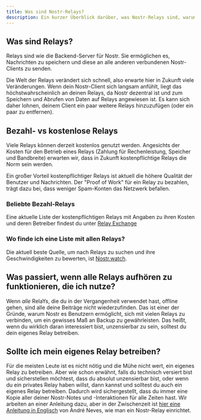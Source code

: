 ```yaml
---
title: Was sind Nostr-Relays?
description: Ein kurzer Überblick darüber, was Nostr-Relays sind, warum sie wichtig sind und wie sie funktionieren.
---
```


## Was sind Relays?

Relays sind wie die Backend-Server für Nostr. Sie ermöglichen es, Nachrichten zu speichern und diese an alle anderen verbundenen Nostr-Clients zu senden.

Die Welt der Relays verändert sich schnell, also erwarte hier in Zukunft viele Veränderungen. Wenn dein Nostr-Client sich langsam anfühlt, liegt das höchstwahrscheinlich an deinen Relays, da Nostr dezentral ist und zum Speichern und Abrufen von Daten auf Relays angewiesen ist. Es kann sich daher lohnen, deinem Client ein paar weitere Relays hinzuzufügen (oder ein paar zu entfernen).

## Bezahl- vs kostenlose Relays

Viele Relays können derzeit kostenlos genutzt werden. Angesichts der Kosten für den Betrieb eines Relays (Zahlung für Rechenleistung, Speicher und Bandbreite) erwarten wir, dass in Zukunft kostenpflichtige Relays die Norm sein werden.

Ein großer Vorteil kostenpflichtiger Relays ist aktuell die höhere Qualität der Benutzer und Nachrichten. Der "Proof of Work" für ein Relay zu bezahlen, trägt dazu bei, dass weniger Spam-Konten das Netzwerk befallen.

### Beliebte Bezahl-Relays

Eine aktuelle Liste der kostenpflichtigen Relays mit Angaben zu ihren Kosten und deren Betreiber findest du unter [Relay Exchange](https://relay.exchange/)

### Wo finde ich eine Liste mit allen Relays?

Die aktuell beste Quelle, um nach Relays zu suchen und ihre Geschwindigkeiten zu bewerten, ist [Nostr.watch](https://nostr.watch/relays/find).

## Was passiert, wenn alle Relays aufhören zu funktionieren, die ich nutze?

Wenn _alle_ RelaYs, die du in der Vergangenheit verwendet hast, offline gehen, sind alle deine Beiträge nicht wiederzufinden. Das ist einer der Gründe, warum Nostr es Benutzern ermöglicht, sich mit vielen Relays zu verbinden, um ein gewisses Maß an Backup zu gewährleisten. Das heißt, wenn du wirklich daran interessiert bist, unzensierbar zu sein, solltest du dein eigenes Relay betreiben.

## Sollte ich mein eigenes Relay betreiben?

Für die meisten Leute ist es nicht nötig und die Mühe nicht wert, ein eigenes Relay zu betreiben. Aber wie schon erwähnt, falls du technisch versiert bist und sicherstellen möchtest, dass du absolut unzensierbar bist, oder wenn du ein privates Relay haben willst, dann kannst und solltest du auch ein eigenes Relay betreiben. Dadurch wird sichergestellt, dass du immer eine Kopie aller deiner Nostr-Notes und -Interaktionen für alle Zeiten hast. Wir arbeiten an einer Anleitung dazu, aber in der Zwischenzeit ist [hier eine Anleitung in Englisch](https://andreneves.xyz/p/set-up-a-nostr-relay-server-in-under) von André Neves, wie man ein Nostr-Relay einrichtet.

